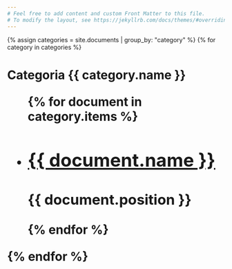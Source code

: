 ```yaml
---
# Feel free to add content and custom Front Matter to this file.
# To modify the layout, see https://jekyllrb.com/docs/themes/#overriding-theme-defaults
---
```

{% assign categories = site.documents | group_by: "category" %}
{% for category in categories %}
<h1>Categoria {{ category.name }}
<ul>
  {% for document in category.items %}
    <li>
      <h2><a href="{{ document.url }}">{{ document.name }}</a></h2>
      <h3>{{ document.position }}</h3>
    </li>
  {% endfor %}
</ul>
{% endfor %}
